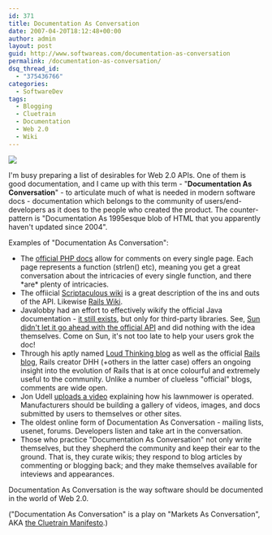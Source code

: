 ```yaml
---
id: 371
title: Documentation As Conversation
date: 2007-04-20T18:12:48+00:00
author: admin
layout: post
guid: http://www.softwareas.com/documentation-as-conversation
permalink: /documentation-as-conversation/
dsq_thread_id:
  - "375436766"
categories:
  - SoftwareDev
tags:
  - Blogging
  - Cluetrain
  - Documentation
  - Web 2.0
  - Wiki
---
```

<a href="http://www.lafayette.lib.la.us/programs_broussard.htm"><img src="http://www.lafayette.lib.la.us/Images/Talking%20book%20logo.gif"></a>

I'm busy preparing a list of desirables for Web 2.0 APIs. One of them is good documentation, and I came up with this term - "<strong>Documentation As Conversation</strong>" - to articulate much of what is needed in modern software docs - documentation which belongs to the community of users/end-developers as it does to the people who created the product. The counter-pattern is "Documentation As 1995esque blob of HTML that you apparently haven't updated since 2004".

Examples of "Documentation As Conversation":
<ul>
<li>The <a href="http://php.net/strings">official PHP docs</a> allow for comments on every single page. Each page represents a function (strlen() etc), meaning you get a great conversation about the intricacies of every single function, and there *are* plenty of intricacies.</li>
<li>The offiicial <a href="http://wiki.script.aculo.us/">Scriptaculous wiki</a> is a great description of the ins and outs of the API. Likewise <a href="http://wiki.rubyonrails.org/">Rails Wiki</a>.</li>
<li>Javalobby had an effort to effectively wikify the official Java documentation - <a href="http://www.jdocs.com/">it still exists</a>, but only for third-party libraries. See, <a href="http://weblogs.java.net/blog/editors/archives/2004/08/open_docs.html">Sun didn't let it go ahead with the official API</a> and did nothing with the idea themselves. Come on Sun, it's not too late to help your users grok the doc!</li>
<li>Through his aptly named <a href="http://www.loudthinking.com">Loud Thinking blog</a> as well as the official <a href="http://weblog.rubyonrails.org/">Rails blog</a>, Rails creator DHH (+others in the latter case) offers an ongoing insight into the evolution of Rails that is at once colourful and extremely useful to the community. Unlike a number of clueless "official" blogs, comments are wide open.</li>
<li>Jon Udell <a href="http://weblog.infoworld.com/udell/2006/07/10.html">uploads a video</a> explaining how his lawnmower is operated. Manufacturers should be building a gallery of videos, images, and docs submitted by users to themselves or other sites.
<li>The oldest online form of Documentation As Conversation - mailing lists, usenet, forums. Developers listen and take art in the conversation.
<li>Those who practice "Documentation As Conversation" not only write themselves, but they shepherd the community and keep their ear to the ground. That is, they curate wikis; they respond to blog articles by commenting or blogging back; and they make themselves available for inteviews and appearances.
</ul>

Documentation As Conversation is the way software should be documented in the world of Web 2.0.

("Documentation As Conversation" is a play on "Markets As Conversation", AKA <a href="http://www.cluetrain.com/">the Cluetrain Manifesto</a>.)